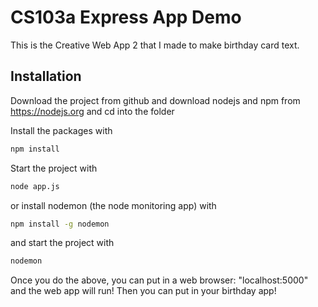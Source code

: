 # CS103a Express App Demo

This is the Creative Web App 2 that I made to make birthday card text.

## Installation
Download the project from github and download nodejs and npm from https://nodejs.org
and cd into the folder

Install the packages with
``` bash
npm install
```
Start the project with
``` bash
node app.js
```
or install nodemon (the node monitoring app) with
``` bash
npm install -g nodemon
```
and start the project with
``` bash
nodemon
```
Once you do the above, you can put in a web browser: "localhost:5000" and the
web app will run! Then you can put in your birthday app!
